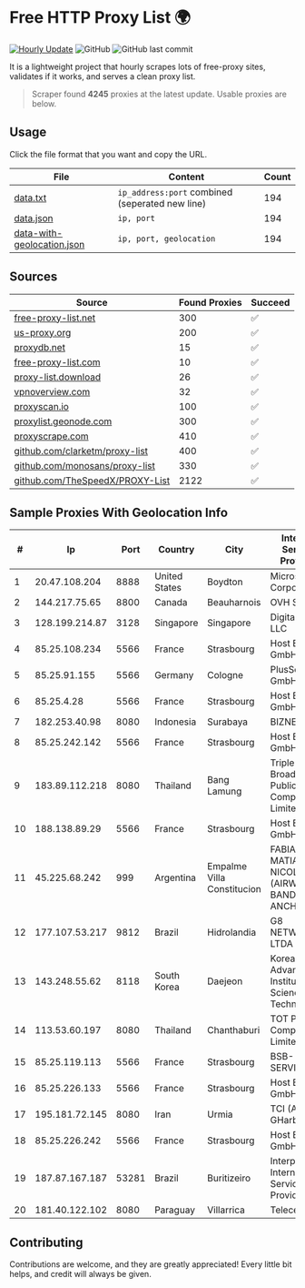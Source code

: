 
# Free HTTP Proxy List 🌍

[![Hourly Update](https://github.com/mertguvencli/http-proxy-list/actions/workflows/main.yml/badge.svg?branch=main)](https://github.com/mertguvencli/http-proxy-list/actions/workflows/main.yml)
![GitHub](https://img.shields.io/github/license/mertguvencli/http-proxy-list)
![GitHub last commit](https://img.shields.io/github/last-commit/mertguvencli/http-proxy-list)

It is a lightweight project that hourly scrapes lots of free-proxy sites, validates if it works, and serves a clean proxy list.


> Scraper found **4245** proxies at the latest update. Usable proxies are below.

## Usage

Click the file format that you want and copy the URL.


|File|Content|Count|
|----|-------|-----|
|[data.txt](https://raw.githubusercontent.com/mertguvencli/http-proxy-list/main/proxy-list/data.txt)|`ip_address:port` combined (seperated new line)|194|
|[data.json](https://raw.githubusercontent.com/mertguvencli/http-proxy-list/main/proxy-list/data.json)|`ip, port`|194|
|[data-with-geolocation.json](https://raw.githubusercontent.com/mertguvencli/http-proxy-list/main/proxy-list/data-with-geolocation.json)|`ip, port, geolocation`|194|

## Sources

|Source|Found Proxies|Succeed|
|------|-------------|-------|
|[free-proxy-list.net](https://free-proxy-list.net)|300|✅|
|[us-proxy.org](https://www.us-proxy.org)|200|✅|
|[proxydb.net](http://proxydb.net)|15|✅|
|[free-proxy-list.com](https://free-proxy-list.com/?page=&port=&type%5B%5D=http&type%5B%5D=https&up_time=0&search=Search)|10|✅|
|[proxy-list.download](https://www.proxy-list.download/HTTP)|26|✅|
|[vpnoverview.com](https://vpnoverview.com/privacy/anonymous-browsing/free-proxy-servers)|32|✅|
|[proxyscan.io](https://www.proxyscan.io)|100|✅|
|[proxylist.geonode.com](https://proxylist.geonode.com/api/proxy-list?limit=300&page=1&sort_by=lastChecked&sort_type=desc&protocols=http,https)|300|✅|
|[proxyscrape.com](https://api.proxyscrape.com/v2/?request=displayproxies&protocol=http&timeout=10000&country=all&ssl=all&anonymity=all)|410|✅|
|[github.com/clarketm/proxy-list](https://raw.githubusercontent.com/clarketm/proxy-list/master/proxy-list-raw.txt)|400|✅|
|[github.com/monosans/proxy-list](https://raw.githubusercontent.com/monosans/proxy-list/main/proxies/http.txt)|330|✅|
|[github.com/TheSpeedX/PROXY-List](https://raw.githubusercontent.com/TheSpeedX/PROXY-List/master/http.txt)|2122|✅|


## Sample Proxies With Geolocation Info

|#|Ip|Port|Country|City|Internet Service Provider|
|-|--|----|-------|----|-------------------------|
|1|20.47.108.204|8888|United States|Boydton|Microsoft Corporation|
|2|144.217.75.65|8800|Canada|Beauharnois|OVH SAS|
|3|128.199.214.87|3128|Singapore|Singapore|DigitalOcean, LLC|
|4|85.25.108.234|5566|France|Strasbourg|Host Europe GmbH|
|5|85.25.91.155|5566|Germany|Cologne|PlusServer GmbH|
|6|85.25.4.28|5566|France|Strasbourg|Host Europe GmbH|
|7|182.253.40.98|8080|Indonesia|Surabaya|BIZNET|
|8|85.25.242.142|5566|France|Strasbourg|Host Europe GmbH|
|9|183.89.112.218|8080|Thailand|Bang Lamung|Triple T Broadband Public Company Limited|
|10|188.138.89.29|5566|France|Strasbourg|Host Europe GmbH|
|11|45.225.68.242|999|Argentina|Empalme Villa Constitucion|FABIANI MATIAS NICOLAS (AIRWEB - BANDA ANCHA)|
|12|177.107.53.217|9812|Brazil|Hidrolandia|G8 NETWORKS LTDA|
|13|143.248.55.62|8118|South Korea|Daejeon|Korea Advanced Institute of Science and Technology|
|14|113.53.60.197|8080|Thailand|Chanthaburi|TOT Public Company Limited|
|15|85.25.119.113|5566|France|Strasbourg|BSB-SERVICE|
|16|85.25.226.133|5566|France|Strasbourg|Host Europe GmbH|
|17|195.181.72.145|8080|Iran|Urmia|TCI (Az. GHarbi)|
|18|85.25.226.242|5566|France|Strasbourg|Host Europe GmbH|
|19|187.87.167.187|53281|Brazil|Buritizeiro|Interpira Internet Service Provider Ltda|
|20|181.40.122.102|8080|Paraguay|Villarrica|Telecel S.A.|



## Contributing

Contributions are welcome, and they are greatly appreciated! Every
little bit helps, and credit will always be given.

